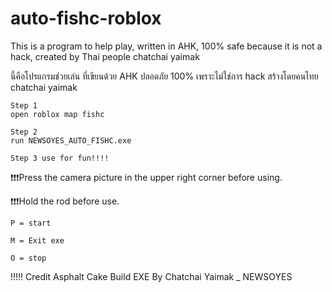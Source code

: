 # auto-fishc-roblox
This is a program to help play, written in AHK, 100% safe because it is not a hack, created by Thai people chatchai yaimak

นี้คือโปรแกรมช่วยเล่น ที่เขียนด้วย AHK ปลอดภัย 100% เพราะไม่ใช่การ hack สร้างโดยคนไทย chatchai yaimak
```
Step 1 
open roblox map fishc
```
```
Step 2
run NEWSOYES_AUTO_FISHC.exe 
```
```
Step 3 use for fun!!!!
```
❗❗❗Press the camera picture in the upper right corner before using.

❗❗❗Hold the rod before use.
```
P = start

M = Exit exe

O = stop 
```
!!!!! Credit Asphalt Cake  Build EXE By Chatchai Yaimak _ NEWSOYES
